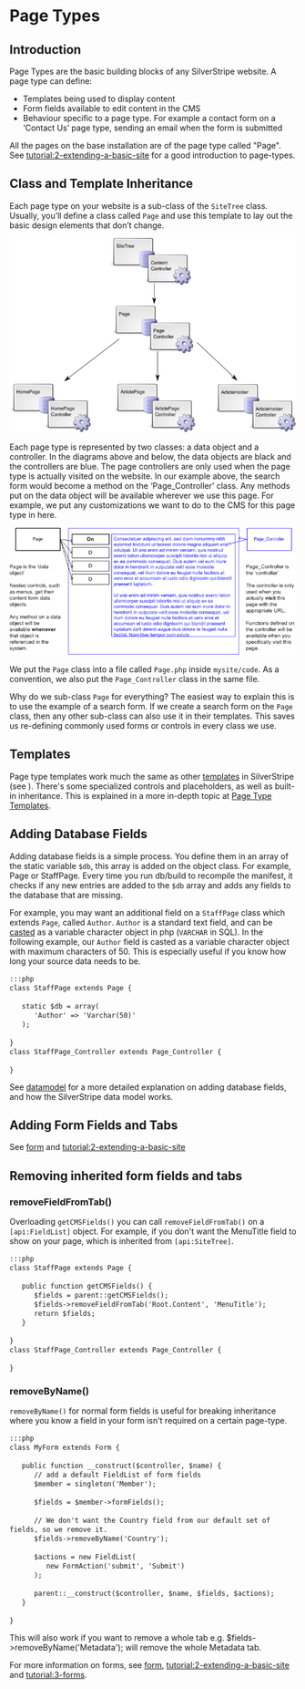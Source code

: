 # Page Types

## Introduction

Page Types are the basic building blocks of any SilverStripe website. A page type can define:

*  Templates being used to display content
*  Form fields available to edit content in the CMS
*  Behaviour specific to a page type. For example a contact form on a ‘Contact Us’ page type, sending an email when the form is submitted

All the pages on the base installation are of the page type called "Page". See
[tutorial:2-extending-a-basic-site](/tutorials/2-extending-a-basic-site) for a good introduction to page-types.

## Class and Template Inheritance

Each page type on your website is a sub-class of the `SiteTree` class. Usually, you’ll define a class called `Page`
and use this template to lay out the basic design elements that don’t change. 

![](_images/pagetype-inheritance.png)

Each page type is represented by two classes: a data object and a controller. In the diagrams above and below, the data
objects are black and the controllers are blue. The page controllers are only used when the page type is actually
visited on the website. In our example above, the search form would become a method on the ‘Page_Controller’ class.
Any methods put on the data object will be available wherever we use this page. For example, we put any customizations
we want to do to the CMS for this page type in here.

![](_images/controllers-and-dataobjects.png)

We put the `Page` class into a file called `Page.php` inside `mysite/code`. 
As a convention, we also put the `Page_Controller` class in the same file.

Why do we sub-class `Page` for everything? The easiest way to explain this is to use the example of a search form. If we
create a search form on the `Page` class, then any other sub-class can also use it in their templates. This saves us
re-defining commonly used forms or controls in every class we use.

## Templates

Page type templates work much the same as other [templates](/reference/templates) in SilverStripe
(see ). There's some specialized controls and placeholders, as well as built-in inheritance.
This is explained in a more in-depth topic at [Page Type Templates](/topics/page-type-templates).

## Adding Database Fields

Adding database fields is a simple process. You define them in an array of the static variable `$db`, this array is
added on the object class. For example, Page or StaffPage. Every time you run db/build to recompile the manifest, it
checks if any new entries are added to the `$db` array and adds any fields to the database that are missing.

For example, you may want an additional field on a `StaffPage` class which extends `Page`, called `Author`. `Author` is a
standard text field, and can be [casted](/topics/datamodel) as a variable character object in php (`VARCHAR` in SQL). In the
following example, our `Author` field is casted as a variable character object with maximum characters of 50. This is
especially useful if you know how long your source data needs to be.

	:::php
	class StaffPage extends Page {
	
	   static $db = array(
	      'Author' => 'Varchar(50)'
	   );
	
	}
	class StaffPage_Controller extends Page_Controller {
	
	}


See [datamodel](/topics/datamodel) for a more detailed explanation on adding database fields, and how the SilverStripe data
model works.

## Adding Form Fields and Tabs

See [form](/topics/forms) and [tutorial:2-extending-a-basic-site](/tutorials/2-extending-a-basic-site)

## Removing inherited form fields and tabs

### removeFieldFromTab()

Overloading `getCMSFields()` you can call `removeFieldFromTab()` on a `[api:FieldList]` object. For example, if you don't
want the MenuTitle field to show on your page, which is inherited from `[api:SiteTree]`.

	:::php
	class StaffPage extends Page {
	
	   public function getCMSFields() {
	      $fields = parent::getCMSFields();
	      $fields->removeFieldFromTab('Root.Content', 'MenuTitle');
	      return $fields;
	   }
	
	}
	class StaffPage_Controller extends Page_Controller {
	
	}



### removeByName()
 `removeByName()` for normal form fields is useful for breaking inheritance where you know a field in your form isn't
required on a certain page-type.

	:::php
	class MyForm extends Form {
	
	   public function __construct($controller, $name) {
	      // add a default FieldList of form fields
	      $member = singleton('Member');
	
	      $fields = $member->formFields();
	
	      // We don't want the Country field from our default set of fields, so we remove it.
	      $fields->removeByName('Country');
	
	      $actions = new FieldList(
	         new FormAction('submit', 'Submit')
	      );
	
	      parent::__construct($controller, $name, $fields, $actions);
	   }
	
	}

This will also work if you want to remove a whole tab e.g. $fields->removeByName('Metadata'); will remove the whole
Metadata tab.

For more information on forms, see [form](/topics/forms), [tutorial:2-extending-a-basic-site](/tutorials/2-extending-a-basic-site)
and [tutorial:3-forms](/tutorials/3-forms).